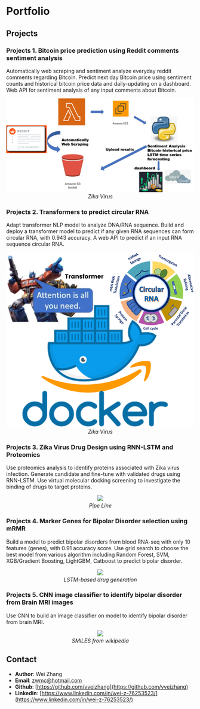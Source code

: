 <p align="center">
<br>
</p>

# Portfolio



## Projects

### Projects 1. Bitcoin price prediction using Reddit comments sentiment analysis

Automatically web scraping and sentiment analyze everyday reddit comments regarding Bitcoin.
Predict next day Bitcoin price using sentiment counts and historical bitcoin price data and daily-updating on a dashboard.
Web API for sentiment analysis of any input comments about Bitcoin.


<p align="center">
<img src="/imgs/bitcoin_schema.png">
<br>
<em>Zika Virus</em></p>



### Projects 2. Transformers to predict circular RNA

Adapt transformer NLP model to analyze DNA/RNA sequence.
Build and deploy a transformer model to predict if any given RNA sequences can form circular RNA, with 0.943 accuracy.
A web API to predict if an input RNA sequence circular RNA.

<p align="center">
<img src="/imgs/FrontPage.png">
<br>
<em>Zika Virus</em></p>


### Projects 3. Zika Virus Drug Design using RNN-LSTM and Proteomics
Use proteomics analysis to identify proteins associated with Zika virus infection.
Generate candidate and fine-tune with validated drugs using RNN-LSTM.
Use virtual molecular docking screening to investigate the binding of drugs to target proteins.

<p align="center">
<img src="/imgs/PipeLine.png">
<br>
<em>Pipe Line</em></p>

### Projects 4. Marker Genes for Bipolar Disorder selection using mRMR

Build a model to predict bipolar disorders from blood RNA-seq with only 10 features (genes), with 0.91 accuracy score.
Use grid search to choose the best model from various algorithm including Random Forest, SVM, XGB/Gradient Boosting, LightGBM, Catboost to predict bipolar disorder.


<p align="center">
<img src="/imgs/lstm_chem.jpg">
<br>
<em>LSTM-based drug generation</em></p>

### Projects 5. CNN image classifier to identify bipolar disorder from Brain MRI images
Use CNN to build an image classifier on model to identify bipolar disorder from brain MRI.


<p align="center">
<img src="/imgs/SMILES.png">
<br>
<em>SMILES from wikipedia</em></p>


## Contact

- **Author**: Wei Zhang
- **Email**: [zwmc@hotmail.com](zwmc@hotmail.com)
- **Github**: [https://github.com/vveizhang](https://github.com/vveizhang)
- **Linkedin**: [https://www.linkedin.com/in/wei-z-76253523/](https://www.linkedin.com/in/wei-z-76253523/)
